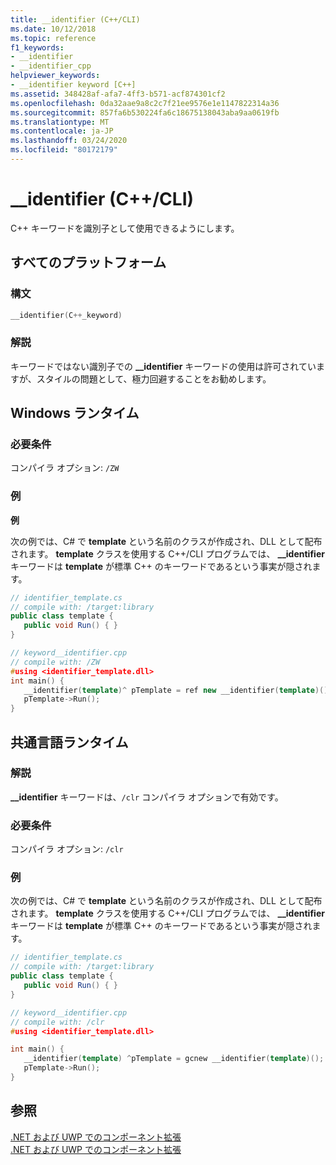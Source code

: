 ```yaml
---
title: __identifier (C++/CLI)
ms.date: 10/12/2018
ms.topic: reference
f1_keywords:
- __identifier
- __identifier_cpp
helpviewer_keywords:
- __identifier keyword [C++]
ms.assetid: 348428af-afa7-4ff3-b571-acf874301cf2
ms.openlocfilehash: 0da32aae9a8c2c7f21ee9576e1e1147822314a36
ms.sourcegitcommit: 857fa6b530224fa6c18675138043aba9aa0619fb
ms.translationtype: MT
ms.contentlocale: ja-JP
ms.lasthandoff: 03/24/2020
ms.locfileid: "80172179"
---
```

# <a name="__identifier-ccli"></a>__identifier (C++/CLI)

C++ キーワードを識別子として使用できるようにします。

## <a name="all-platforms"></a>すべてのプラットフォーム

### <a name="syntax"></a>構文

```cpp
__identifier(C++_keyword)
```

### <a name="remarks"></a>解説

キーワードではない識別子での **__identifier** キーワードの使用は許可されていますが、スタイルの問題として、極力回避することをお勧めします。

## <a name="windows-runtime"></a>Windows ランタイム

### <a name="requirements"></a>必要条件

コンパイラ オプション: `/ZW`

### <a name="examples"></a>例

**例**

次の例では、C# で **template** という名前のクラスが作成され、DLL として配布されます。 **template** クラスを使用する C++/CLI プログラムでは、 **__identifier** キーワードは **template** が標準 C++ のキーワードであるという事実が隠されます。

```csharp
// identifier_template.cs
// compile with: /target:library
public class template {
   public void Run() { }
}
```

```cpp
// keyword__identifier.cpp
// compile with: /ZW
#using <identifier_template.dll>
int main() {
   __identifier(template)^ pTemplate = ref new __identifier(template)();
   pTemplate->Run();
}
```

## <a name="common-language-runtime"></a>共通言語ランタイム

### <a name="remarks"></a>解説

**__identifier** キーワードは、`/clr` コンパイラ オプションで有効です。

### <a name="requirements"></a>必要条件

コンパイラ オプション: `/clr`

### <a name="examples"></a>例

次の例では、C# で **template** という名前のクラスが作成され、DLL として配布されます。 **template** クラスを使用する C++/CLI プログラムでは、 **__identifier** キーワードは **template** が標準 C++ のキーワードであるという事実が隠されます。

```csharp
// identifier_template.cs
// compile with: /target:library
public class template {
   public void Run() { }
}
```

```cpp
// keyword__identifier.cpp
// compile with: /clr
#using <identifier_template.dll>

int main() {
   __identifier(template) ^pTemplate = gcnew __identifier(template)();
   pTemplate->Run();
}
```

## <a name="see-also"></a>参照

[.NET および UWP でのコンポーネント拡張](component-extensions-for-runtime-platforms.md)<br/>
[.NET および UWP でのコンポーネント拡張](component-extensions-for-runtime-platforms.md)
